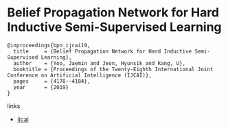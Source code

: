 # Belief Propagation Network for Hard Inductive Semi-Supervised Learning

```
@inproceedings{bpn_ijcai19,
  title     = {Belief Propagation Network for Hard Inductive Semi-Supervised Learning},
  author    = {Yoo, Jaemin and Jeon, Hyunsik and Kang, U},
  booktitle = {Proceedings of the Twenty-Eighth International Joint Conference on Artificial Intelligence (IJCAI)},
  pages     = {4178--4184},
  year      = {2019}
}
```

links
- [ijcai](https://www.ijcai.org/proceedings/2019/580)
